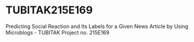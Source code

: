 # TUBITAK215E169
Predicting Social Reaction and Its Labels for a Given News Article by Using Microblogs - TUBITAK Project no. 215E169
